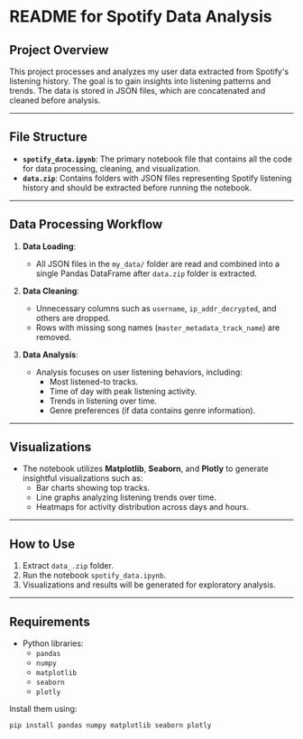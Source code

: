 # README for Spotify Data Analysis

## Project Overview

This project processes and analyzes my user data extracted from Spotify's listening history. The goal is to gain insights into listening patterns and trends. The data is stored in JSON files, which are concatenated and cleaned before analysis.

---

## File Structure

- **`spotify_data.ipynb`**: The primary notebook file that contains all the code for data processing, cleaning, and visualization.
- **`data.zip`**: Contains folders with JSON files representing Spotify listening history and should be extracted before running the notebook.

---

## Data Processing Workflow

1. **Data Loading**:

   - All JSON files in the `my_data/` folder are read and combined into a single Pandas DataFrame after `data.zip` folder is extracted.

2. **Data Cleaning**:

   - Unnecessary columns such as `username`, `ip_addr_decrypted`, and others are dropped.
   - Rows with missing song names (`master_metadata_track_name`) are removed.

3. **Data Analysis**:
   - Analysis focuses on user listening behaviors, including:
     - Most listened-to tracks.
     - Time of day with peak listening activity.
     - Trends in listening over time.
     - Genre preferences (if data contains genre information).

---

## Visualizations

- The notebook utilizes **Matplotlib**, **Seaborn**, and **Plotly** to generate insightful visualizations such as:
  - Bar charts showing top tracks.
  - Line graphs analyzing listening trends over time.
  - Heatmaps for activity distribution across days and hours.

---

## How to Use

1. Extract `data_.zip` folder.
2. Run the notebook `spotify_data.ipynb`.
3. Visualizations and results will be generated for exploratory analysis.

---

## Requirements

- Python libraries:
  - `pandas`
  - `numpy`
  - `matplotlib`
  - `seaborn`
  - `plotly`

Install them using:

```bash
pip install pandas numpy matplotlib seaborn plotly

```
